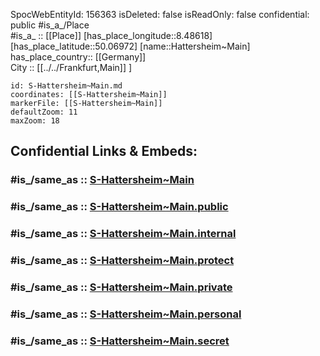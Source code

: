 ﻿---
location:
- 50.06972
- 8.48618
mapmarker: train
mapzoom:
- 8
- 18
tags:
- geo/station/train
type: Station
---

SpocWebEntityId: 156363
isDeleted: false
isReadOnly: false
confidential: public
#is_a_/Place  
#is_a_ :: [[Place]] 
[has_place_longitude::8.48618] 
[has_place_latitude::50.06972] 
[name::Hattersheim~Main] 
has_place_country:: [[Germany]]  
City :: [[../../Frankfurt,Main]] ] 


```leaflet
id: S-Hattersheim~Main.md
coordinates: [[S-Hattersheim~Main]] 
markerFile: [[S-Hattersheim~Main]] 
defaultZoom: 11 
maxZoom: 18
```


## Confidential Links & Embeds: 

### #is_/same_as :: [S-Hattersheim~Main](S-Hattersheim~Main.md) 

### #is_/same_as :: [S-Hattersheim~Main.public](/_public/Earth/Continent/Europe/Europe~Central/Germany/Germany~West/Hessen/counties~Hessen/Frankfurt~Main/Stations-FFM~S/S-Hattersheim~Main.public.md) 

### #is_/same_as :: [S-Hattersheim~Main.internal](/_internal/Earth/Continent/Europe/Europe~Central/Germany/Germany~West/Hessen/counties~Hessen/Frankfurt~Main/Stations-FFM~S/S-Hattersheim~Main.internal.md) 

### #is_/same_as :: [S-Hattersheim~Main.protect](/_protect/Earth/Continent/Europe/Europe~Central/Germany/Germany~West/Hessen/counties~Hessen/Frankfurt~Main/Stations-FFM~S/S-Hattersheim~Main.protect.md) 

### #is_/same_as :: [S-Hattersheim~Main.private](/_private/Earth/Continent/Europe/Europe~Central/Germany/Germany~West/Hessen/counties~Hessen/Frankfurt~Main/Stations-FFM~S/S-Hattersheim~Main.private.md) 

### #is_/same_as :: [S-Hattersheim~Main.personal](/_personal/Earth/Continent/Europe/Europe~Central/Germany/Germany~West/Hessen/counties~Hessen/Frankfurt~Main/Stations-FFM~S/S-Hattersheim~Main.personal.md) 

### #is_/same_as :: [S-Hattersheim~Main.secret](/_secret/Earth/Continent/Europe/Europe~Central/Germany/Germany~West/Hessen/counties~Hessen/Frankfurt~Main/Stations-FFM~S/S-Hattersheim~Main.secret.md)

